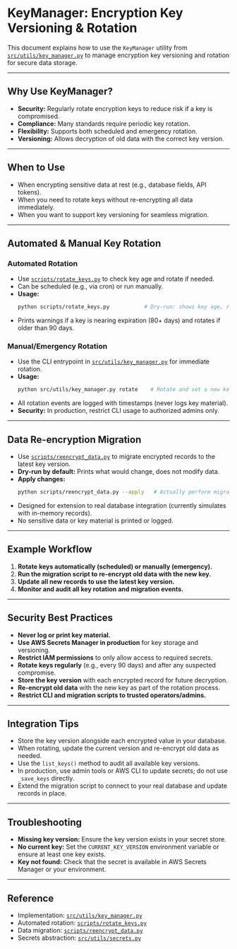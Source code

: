 # KeyManager: Encryption Key Versioning & Rotation

This document explains how to use the `KeyManager` utility from [`src/utils/key_manager.py`](../../src/utils/key_manager.py) to manage encryption key versioning and rotation for secure data storage.

---

## Why Use KeyManager?
- **Security:** Regularly rotate encryption keys to reduce risk if a key is compromised.
- **Compliance:** Many standards require periodic key rotation.
- **Flexibility:** Supports both scheduled and emergency rotation.
- **Versioning:** Allows decryption of old data with the correct key version.

---

## When to Use
- When encrypting sensitive data at rest (e.g., database fields, API tokens).
- When you need to rotate keys without re-encrypting all data immediately.
- When you want to support key versioning for seamless migration.

---

## Automated & Manual Key Rotation

### Automated Rotation
- Use [`scripts/rotate_keys.py`](../scripts/rotate_keys.py) to check key age and rotate if needed.
- Can be scheduled (e.g., via cron) or run manually.
- **Usage:**
  ```sh
  python scripts/rotate_keys.py           # Dry-run: shows key age, rotates if needed
  ```
- Prints warnings if a key is nearing expiration (80+ days) and rotates if older than 90 days.

### Manual/Emergency Rotation
- Use the CLI entrypoint in [`src/utils/key_manager.py`](../../src/utils/key_manager.py) for immediate rotation.
- **Usage:**
  ```sh
  python src/utils/key_manager.py rotate    # Rotate and set a new key version (emergency/manual)
  ```
- All rotation events are logged with timestamps (never logs key material).
- **Security:** In production, restrict CLI usage to authorized admins only.

---

## Data Re-encryption Migration

- Use [`scripts/reencrypt_data.py`](../scripts/reencrypt_data.py) to migrate encrypted records to the latest key version.
- **Dry-run by default:** Prints what would change, does not modify data.
- **Apply changes:**
  ```sh
  python scripts/reencrypt_data.py --apply   # Actually perform migration
  ```
- Designed for extension to real database integration (currently simulates with in-memory records).
- No sensitive data or key material is printed or logged.

---

## Example Workflow
1. **Rotate keys automatically (scheduled) or manually (emergency).**
2. **Run the migration script to re-encrypt old data with the new key.**
3. **Update all new records to use the latest key version.**
4. **Monitor and audit all key rotation and migration events.**

---

## Security Best Practices
- **Never log or print key material.**
- **Use AWS Secrets Manager in production** for key storage and versioning.
- **Restrict IAM permissions** to only allow access to required secrets.
- **Rotate keys regularly** (e.g., every 90 days) and after any suspected compromise.
- **Store the key version** with each encrypted record for future decryption.
- **Re-encrypt old data** with the new key as part of the rotation process.
- **Restrict CLI and migration scripts to trusted operators/admins.**

---

## Integration Tips
- Store the key version alongside each encrypted value in your database.
- When rotating, update the current version and re-encrypt old data as needed.
- Use the `list_keys()` method to audit all available key versions.
- In production, use admin tools or AWS CLI to update secrets; do not use `_save_keys` directly.
- Extend the migration script to connect to your real database and update records in place.

---

## Troubleshooting
- **Missing key version:** Ensure the key version exists in your secret store.
- **No current key:** Set the `CURRENT_KEY_VERSION` environment variable or ensure at least one key exists.
- **Key not found:** Check that the secret is available in AWS Secrets Manager or your environment.

---

## Reference
- Implementation: [`src/utils/key_manager.py`](../../src/utils/key_manager.py)
- Automated rotation: [`scripts/rotate_keys.py`](../scripts/rotate_keys.py)
- Data migration: [`scripts/reencrypt_data.py`](../scripts/reencrypt_data.py)
- Secrets abstraction: [`src/utils/secrets.py`](../../src/utils/secrets.py) 